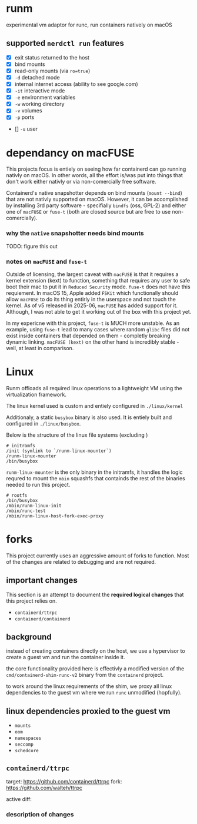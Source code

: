 # runm

experimental vm adaptor for runc, run containers natively on macOS

## supported `nerdctl run` features

-   [x] exit status returned to the host
-   [x] bind mounts
-   [x] read-only mounts (via `ro=true`)
-   [x] `-d` detached mode
-   [x] internal internet access (ability to see google.com)
-   [x] `-it` interactive mode
-   [x] `-e` environment variables
-   [x] `-w` working directory
-   [x] `-v` volumes
-   [x] `-p` ports
-   [] `-u` user

# dependancy on macFUSE

This projects focus is entiely on seeing how far containerd can go running nativly on macOS. In other words, all the effort is/was put into things that don't work either nativly or via non-comercially free software.

Containerd's native snapshotter depends on bind mounts (`mount --bind`) that are not nativly supported on macOS. However, it can be accomplished by installing 3rd party software - specifially `bindfs` (oss, GPL-2) and either one of `macFUSE` or `fuse-t` (both are closed source but are free to use non-comercially).

### why the `native` snapshotter needs bind mounts

TODO: figure this out

### notes on `macFUSE` and `fuse-t`

Outside of licensing, the largest caveat with `macFUSE` is that it requires a kernel extension (kext) to function, something that requires any user to safe boot their mac to put it in `Reduced Security` mode. `fuse-t` does not have this requiement. In macOS 15, Apple added `FSKit` which functionally should allow `macFUSE` to do its thing entirly in the userspace and not touch the kernel. As of v5 released in 2025-06, `macFUSE` has added support for it. Although, I was not able to get it working out of the box with this project yet.

In my expericne with this project, `fuse-t` is MUCH more unstable. As an example, using `fuse-t` lead to many cases where random `glibc` files did not exist inside containers that depended on them - completly breaking dynamic linking. `macFUSE (kext)` on the other hand is incredibly stable - well, at least in comparison.

# Linux

Runm offloads all required linux operations to a lightweight VM using the virtualization framework.

The linux kernel used is custom and entiely configured in `./linux/kernel`

Additionaly, a static `busybox` binary is also used. It is entiely built and configured in `./linux/busybox`.

Below is the structure of the linux file systems (excluding )

```
# initramfs
/init (symlink to `/runm-linux-mounter`)
/runm-linux-mounter
/bin/busybox
```

`runm-linux-mounter` is the only binary in the initramfs, it handles the logic requred to mount the `mbin` squashfs that containds the rest of the binaries needed to run this project.

```
# rootfs
/bin/busybox
/mbin/runm-linux-init
/mbin/runc-test
/mbin/runm-linux-host-fork-exec-proxy
```

# forks

This project currently uses an aggressive amount of forks to function. Most of the changes are related to debugging and are not required.

##

## important changes

This section is an attempt to document the **required logical changes** that this project relies on.

-   `containerd/ttrpc`
-   `containerd/containerd`

## background

instead of creating containers directly on the host, we use a hypervisor to create a guest vm and run the container inside it.

the core functionality provided here is effectivly a modified version of the `cmd/containerd-shim-runc-v2` binary from the `containerd` project.

to work around the linux requirements of the shim, we proxy all linux dependencies to the guest vm where we run `runc` unmodified (hopfully).

## linux dependencies proxied to the guest vm

-   `mounts`
-   `oom`
-   `namespaces`
-   `seccomp`
-   `schedcore`

## `containerd/ttrpc`

target: https://github.com/containerd/ttrpc
fork: https://github.com/walteh/ttrpc

active diff:

### description of changes
